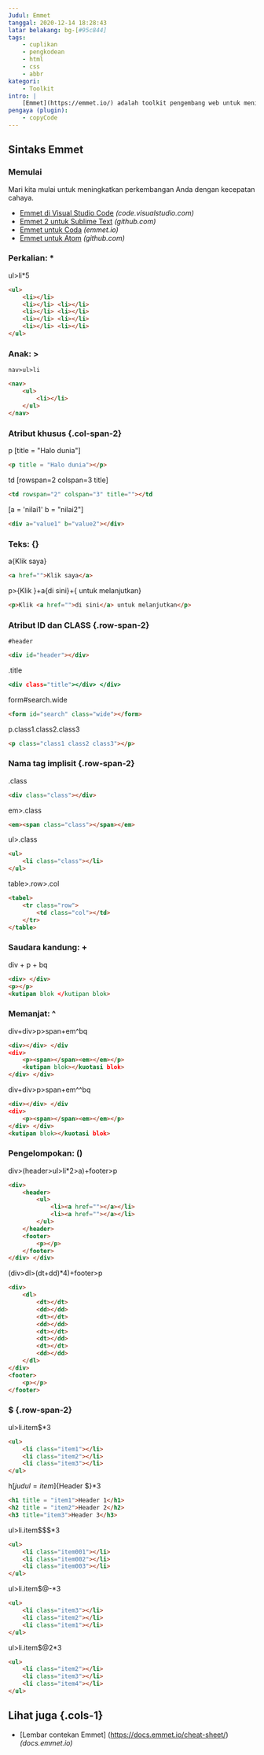 ```yaml
---
Judul: Emmet
tanggal: 2020-12-14 18:28:43
latar belakang: bg-[#95c844]
tags:
    - cuplikan
    - pengkodean
    - html
    - css
    - abbr
kategori:
    - Toolkit
intro: |
    [Emmet](https://emmet.io/) adalah toolkit pengembang web untuk meningkatkan penulisan kode HTML & CSS, yang memungkinkan Anda untuk menulis blok kode HTML yang besar dengan kecepatan cahaya menggunakan selektor CSS yang terkenal.
pengaya (plugin):
    - copyCode
---
```



Sintaks Emmet
---------------


### Memulai

Mari kita mulai untuk meningkatkan perkembangan Anda dengan kecepatan cahaya.

- [Emmet di Visual Studio Code](https://code.visualstudio.com/docs/editor/emmet) _(code.visualstudio.com)_
- [Emmet 2 untuk Sublime Text](https://github.com/emmetio/sublime-text-plugin) _(github.com)_
- [Emmet untuk Coda](https://emmet.io/download/coda/) _(emmet.io)_
- [Emmet untuk Atom](https://github.com/emmetio/emmet-atom#readme) _(github.com)_


### Perkalian: *

ul>li*5

```html
<ul>
    <li></li>
    <li></li> <li></li>
    <li></li> <li></li>
    <li></li> <li></li>
    <li></li> <li></li>
</ul>
```



### Anak: >
`nav>ul>li`

```html
<nav>
    <ul>
        <li></li>
    </ul>
</nav>
```


### Atribut khusus {.col-span-2}

p [title = "Halo dunia"]

```html
<p title = "Halo dunia"></p>
```

td [rowspan=2 colspan=3 title]

```html
<td rowspan="2" colspan="3" title=""></td
```

[a = 'nilai1' b = "nilai2"]

```html
<div a="value1" b="value2"></div>
```





### Teks: {}

a{Klik saya}

```html
<a href="">Klik saya</a>
```

p>{Klik }+a{di sini}+{ untuk melanjutkan}

```html {.wrap}
<p>Klik <a href="">di sini</a> untuk melanjutkan</p>
```


### Atribut ID dan CLASS {.row-span-2}

`#header`

```html
<div id="header"></div>
```

.title

``` .html
<div class="title"></div> </div>
```


form#search.wide

```html
<form id="search" class="wide"></form>
```

p.class1.class2.class3

```html
<p class="class1 class2 class3"></p>
```


### Nama tag implisit {.row-span-2}
.class

```html
<div class="class"></div>
```

em>.class

```html
<em><span class="class"></span></em>
```


ul>.class
```html
<ul>
    <li class="class"></li>
</ul>
```


table>.row>.col

```html
<tabel>
    <tr class="row">
        <td class="col"></td>
    </tr>
</table>
```


### Saudara kandung: +

div + p + bq

```html
<div> </div>
<p></p>
<kutipan blok </kutipan blok>
```


### Memanjat: ^

div+div>p>span+em^bq


```html
<div></div> </div
<div>
    <p><span></span><em></em></p>
    <kutipan blok></kuotasi blok>
</div> </div>
```


div+div>p>span+em^^bq

```html
<div></div> </div
<div>
    <p><span></span><em></em></p>
</div> </div>
<kutipan blok></kuotasi blok>
```


### Pengelompokan: ()

div>(header>ul>li*2>a)+footer>p

```html
<div>
    <header>
        <ul>
            <li><a href=""></a></li>
            <li><a href=""></a></li>
        </ul>
    </header>
    <footer>
        <p></p>
    </footer>
</div> </div>
```

(div>dl>(dt+dd)*4)+footer>p
```html
<div>
    <dl>
        <dt></dt>
        <dd></dd>
        <dt></dt>
        <dd></dd>
        <dt></dt>
        <dt></dd>
        <dt></dt>
        <dd></dd>
    </dl>
</div>
<footer>
    <p></p>
</footer>
```


### $ {.row-span-2}

ul>li.item$*3

```html
<ul>
    <li class="item1"></li>
    <li class="item2"></li>
    <li class="item3"></li>
</ul>
```

h$[judul=item$]{Header $}*3

```html
<h1 title = "item1">Header 1</h1>
<h2 title = "item2">Header 2</h2>
<h3 title="item3">Header 3</h3>
```

ul>li.item$$$*3

```html
<ul>
    <li class="item001"></li>
    <li class="item002"></li>
    <li class="item003"></li>
</ul>
```

ul>li.item$@-*3
```html
<ul>
    <li class="item3"></li>
    <li class="item2"></li>
    <li class="item1"></li>
</ul>
```

ul>li.item$@2*3
```html
<ul>
    <li class="item2"></li>
    <li class="item3"></li>
    <li class="item4"></li>
</ul>
```

Lihat juga {.cols-1}
--------

* [Lembar contekan Emmet] (https://docs.emmet.io/cheat-sheet/) _(docs.emmet.io)_
